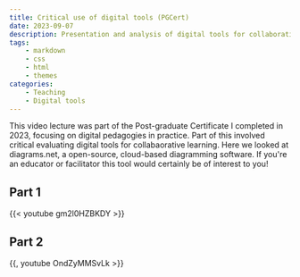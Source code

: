 ```yaml
---
title: Critical use of digital tools (PGCert)
date: 2023-09-07
description: Presentation and analysis of digital tools for collaborative learning.
tags: 
    - markdown
    - css
    - html
    - themes
categories:
    - Teaching
    - Digital tools
---
```


This video lecture was part of the Post-graduate Certificate I completed in 2023, focusing on digital pedagogies in practice. Part of this involved critical evaluating digital tools for collabaorative learning. Here we looked at diagrams.net, a open-source, cloud-based diagramming software. If you're an educator or facilitator this tool would certainly be of interest to you! 

## Part 1

{{< youtube gm2l0HZBKDY >}}

## Part 2

{{, youtube OndZyMMSvLk >}}
